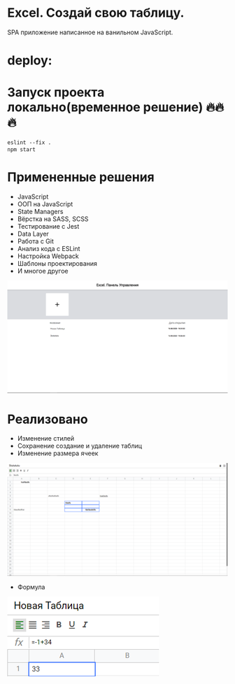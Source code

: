 # Excel. Создай свою таблицу.

SPA приложение написанное на ванильном JavaScript.

# deploy: 

# Запуск проекта локально(временное решение) 🔥🔥🔥

```
eslint --fix .
npm start
```

# Примененные решения

- JavaScript
- ООП на JavaScript
- State Managers
- Вёрстка на SASS, SCSS
- Тестирование с Jest
- Data Layer
- Работа с Git
- Анализ кода с ESLint
- Настройка Webpack
- Шаблоны проектирования
- И многое другое

![Screenshot](./screenshots/screen-1.png)

# Реализовано

-   Изменение стилей
-   Сохранение создание и удаление таблиц
-   Изменение размера ячеек

![Screenshot](./screenshots/screen-2.png)

-   Формула

![Screenshot](./screenshots/screen-3.png)